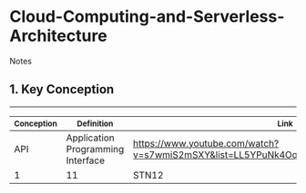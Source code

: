 # Cloud-Computing-and-Serverless-Architecture
Notes 
## 1. Key Conception
----------------------------------------------
|<sub> Conception </sub>|<sub>Definition </sub>|<sub> Link </sub>|
|----------------|--------------------------------------------------------------|----------------------|
|API	|Application Programming Interface	|https://www.youtube.com/watch?v=s7wmiS2mSXY&list=LL5YPuNk4OqeQ1uHDlVNR0lQ&index=2&t=0s	|
|1	|11	|STN12	|
